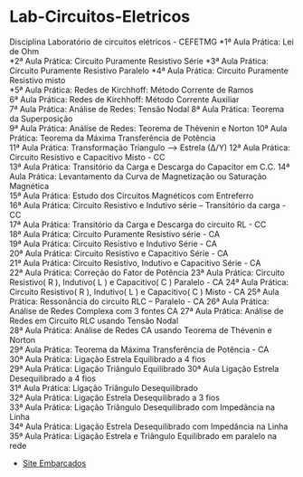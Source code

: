 # Lab-Circuitos-Eletricos
Disciplina Laboratório de circuitos elétricos - CEFETMG
*1ª Aula Prática: Lei de Ohm	
*2ª Aula Prática: Circuito Puramente Resistivo Série
*3ª Aula Prática: Circuito Puramente Resistivo Paralelo
*4ª Aula Prática: Circuito Puramente Resistivo misto	
*5ª Aula Prática: Redes de Kirchhoff: Método Corrente de Ramos	
6ª Aula Prática: Redes de Kirchhoff: Método Corrente Auxiliar	
7ª Aula Prática: Análise de Redes: Tensão Nodal	
8ª Aula Prática: Teorema da Superposição	
9ª Aula Prática: Análise de Redes: Teorema de Thévenin e Norton	
10ª Aula Prática: Teorema da Máxima Transferência de Potência	
11ª Aula Prática: Transformação Triangulo --> Estrela (∆/Y)	
12ª Aula Prática: Circuito Resistivo e Capacitivo Misto - CC	
13ª Aula Prática: Transitório da Carga e Descarga do Capacitor  em C.C.	
14ª Aula Prática: Levantamento da Curva de Magnetização ou Saturação Magnética	
15ª Aula Prática: Estudo dos Circuitos Magnéticos com Entreferro	
16ª Aula Prática: Circuito Resistivo e Indutivo série – Transitório da carga - CC	
17ª Aula Prática: Transitório da Carga e Descarga do circuito RL - CC	
18ª Aula Prática: Circuito Puramente Resistivo série - CA	
19ª Aula Prática: Circuito Resistivo e Indutivo Série - CA	
20ª Aula Prática: Circuito Resistivo e Capacitivo Série - CA	
21ª Aula Prática: Circuito Resistivo, Indutivo e Capacitivo Série - CA	
22ª Aula Prática: Correção do Fator de Potência	
23ª Aula Prática: Circuito Resistivo( R ), Indutivo( L ) e Capacitivo( C )  Paralelo - CA
24ª Aula Prática: Circuito Resistivo( R ), Indutivo( L ) e Capacitivo( C )  Misto - CA
25ª Aula Prática: Ressonância do circuito RLC – Paralelo - CA
26ª Aula Prática: Análise de Redes Complexa com 3 fontes CA	
27ª Aula Prática: Análise de Redes em Circuito RLC usando Tensão Nodal	
28ª Aula Prática: Análise de Redes CA usando Teorema de Thévenin e Norton	
29ª Aula Prática: Teorema da Máxima Transferência de Potência - CA	
30ª Aula Prática: Ligação Estrela Equilibrado a 4 fios	
29ª Aula Prática: Ligação Triângulo Equilibrado	
30ª Aula Ligação Estrela Desequilibrado a 4 fios	
31ª Aula Prática: Ligação Triângulo Desequilibrado	
32ª Aula Prática: Ligação Estrela Desequilibrado a 3 fios	
33ª Aula Prática: Ligação Triângulo Desequilibrado com Impedância na Linha	
34ª Aula Prática: Ligação Estrela Desequilibrado com Impedância na Linha	
35ª Aula Prática: Ligação Estrela e Triângulo Equilibrado em paralelo na rede


* [Site Embarcados](https://www.embarcados.com.br/o-que-escrever-num-readme/)
